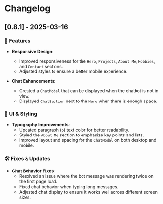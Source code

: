 # Changelog  

## [0.8.1] - 2025-03-16  

### 🚀 Features  

- **Responsive Design**:  
  - Improved responsiveness for the `Hero`, `Projects`, `About Me`, `Hobbies`, and `Contact` sections.  
  - Adjusted styles to ensure a better mobile experience.  

- **Chat Enhancements**:  
  - Created a `ChatModal` that can be displayed when the chatbot is not in view.  
  - Displayed `ChatSection` next to the `Hero` when there is enough space.  

### 🎨 UI & Styling  

- **Typography Improvements**:  
  - Updated paragraph (`p`) text color for better readability.  
  - Styled the `About Me` section to emphasize key points and lists.  
  - Improved layout and spacing for the `ChatModal` on both desktop and mobile.  

### 🛠️ Fixes & Updates  

- **Chat Behavior Fixes**:  
  - Resolved an issue where the bot message was rendering twice on the first page load.  
  - Fixed chat behavior when typing long messages.  
  - Adjusted chat display to ensure it works well across different screen sizes.  

